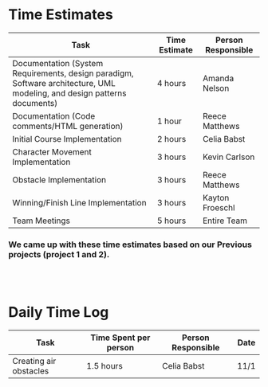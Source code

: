 # Time Estimates

| Task                                                                                                                     | Time Estimate | Person Responsible |
|--------------------------------------------------------------------------------------------------------------------------|---------------|--------------------|
| Documentation (System Requirements, design paradigm, Software architecture, UML modeling, and design patterns documents) | 4 hours       | Amanda Nelson      |
| Documentation (Code comments/HTML generation)                                                                            | 1 hour        | Reece Matthews     |
| Initial Course Implementation                                                                                            | 2 hours       | Celia Babst        |
| Character Movement Implementation                                                                                        | 3 hours       | Kevin Carlson      |
| Obstacle Implementation                                                                                                  | 3 hours       | Reece Matthews     |
| Winning/Finish Line Implementation                                                                                       | 3 hours       | Kayton Froeschl    |
| Team Meetings                                                                                                            | 5 hours       | Entire Team        |

### We came up with these time estimates based on our Previous projects (project 1 and 2).
<br/>
<br/>

# Daily Time Log

| Task                                             | Time Spent per person | Person Responsible | Date  |
|--------------------------------------------------|-----------------------|--------------------|-------|
| Creating air obstacles                           | 1.5 hours             | Celia Babst        | 11/1  |
